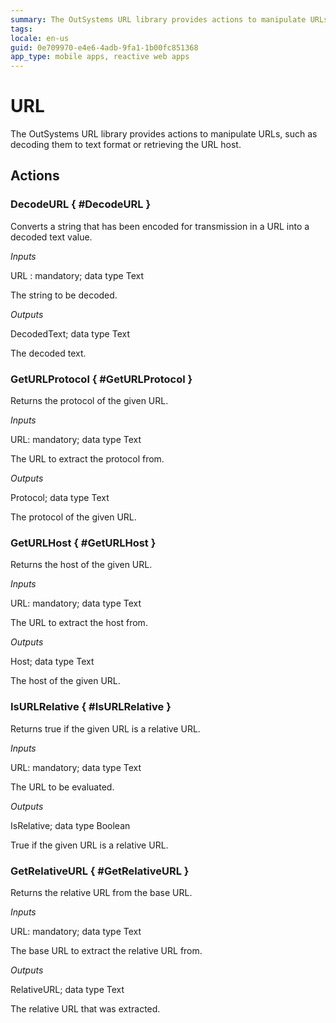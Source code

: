 ```yaml
---
summary: The OutSystems URL library provides actions to manipulate URLs, such as decoding them to text format or retrieving the URL host.
tags: 
locale: en-us
guid: 0e709970-e4e6-4adb-9fa1-1b00fc851368
app_type: mobile apps, reactive web apps
---
```

# URL

The OutSystems URL library provides actions to manipulate URLs, such as decoding them to text format or retrieving the URL host.

## Actions

### DecodeURL { #DecodeURL }
Converts a string that has been encoded for transmission in a URL into a decoded text value.

_Inputs_

URL : mandatory; data type Text         

The string to be decoded.

_Outputs_

DecodedText; data type Text

The decoded text.

### GetURLProtocol { #GetURLProtocol }
Returns the protocol of the given URL.

_Inputs_     

URL: mandatory; data type Text    

The URL to extract the protocol from.

_Outputs_

Protocol; data type Text

The protocol of the given URL.

### GetURLHost { #GetURLHost }
Returns the host of the given URL.

_Inputs_     

URL: mandatory; data type Text    

The URL to extract the host from.

_Outputs_

Host; data type Text

The host of the given URL.

### IsURLRelative { #IsURLRelative }
Returns true if the given URL is a relative URL.

_Inputs_     

URL: mandatory; data type Text    

The URL to be evaluated.

_Outputs_

IsRelative; data type Boolean

True if the given URL is a relative URL.

### GetRelativeURL { #GetRelativeURL }
Returns the relative URL from the base URL.

_Inputs_     

URL: mandatory; data type Text    

The base URL to extract the relative URL from.

_Outputs_

RelativeURL; data type Text

The relative URL that was extracted.
